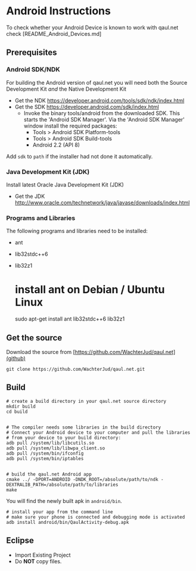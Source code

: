 Android Instructions
====================

To check whether your Android Device is known to work with qaul.net check 
[README_Android_Devices.md]


Prerequisites
-------------

### Android SDK/NDK

For building the Android version of qaul.net you will need both the Source
Development Kit *and* the Native Development Kit

* Get the NDK https://developer.android.com/tools/sdk/ndk/index.html
* Get the SDK https://developer.android.com/sdk/index.html
  * Invoke the binary tools/android from the downloaded SDK. This starts the
	'Android SDK Manager'. Via the 'Android SDK Manager' window install the
	required packages:
	* Tools > Android SDK Platform-tools
	* Tools > Android SDK Build-tools
	* Android 2.2 (API 8)

Add `sdk` to `path` if the installer had not done it automatically.


### Java Development Kit (JDK)

Install latest Oracle Java Development Kit (JDK)

* Get the JDK http://www.oracle.com/technetwork/java/javase/downloads/index.html


### Programs and Libraries

The following programs and libraries need to be installed:

* ant
* lib32stdc++6
* lib32z1

	# install ant on Debian / Ubuntu Linux
	sudo apt-get install ant lib32stdc++6 lib32z1


Get the source
--------------

Download the source from [https://github.com/WachterJud/qaul.net](github)

	git clone https://github.com/WachterJud/qaul.net.git



Build
-----

	# create a build directory in your qaul.net source directory
	mkdir build
	cd build


	# The compiler needs some libraries in the build directory
	# Connect your Android device to your computer and pull the libraries
	# from your device to your build directory:
	adb pull /system/lib/libcutils.so
	adb pull /system/lib/libwpa_client.so
	adb pull /system/bin/ifconfig
	adb pull /system/bin/iptables


	# build the qaul.net Android app
	cmake ../ -DPORT=ANDROID -DNDK_ROOT=/absolute/path/to/ndk -DEXTRALIB_PATH=/absolute/path/to/libraries
	make


You will find the newly built apk in `android/bin`.

    # install your app from the command line
    # make sure your phone is connected and debugging mode is activated
    adb install android/bin/QaulActivity-debug.apk


Eclipse
-------

- Import Existing Project
- Do **NOT** copy files.

